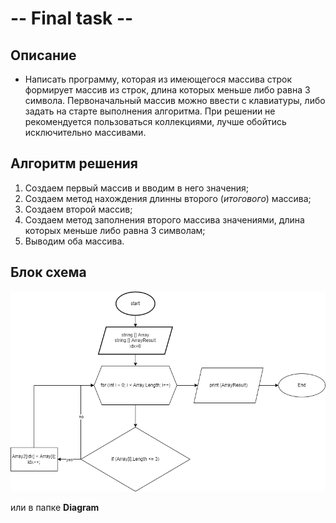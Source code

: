 # --  Final task --

## Описание

* Написать программу, которая из имеющегося массива строк формирует массив из строк, длина которых меньше либо равна 3 символа. Первоначальный массив можно ввести с клавиатуры, либо задать на старте выполнения алгоритма. При решении не рекомендуется пользоваться коллекциями, лучше обойтись исключительно массивами.

## Алгоритм решения

1. Создаем первый массив и вводим в него значения;
2. Создаем метод нахождения длинны второго (*итогового*) массива;
3. Создаем второй массив;
4. Создаем метод заполнения второго массива значениями, длина которых меньше либо равна 3 символам;
5. Выводим оба массива.

## Блок схема

![Блок-схема](Diagram\Final_task.drawio.png)

или в папке **Diagram**